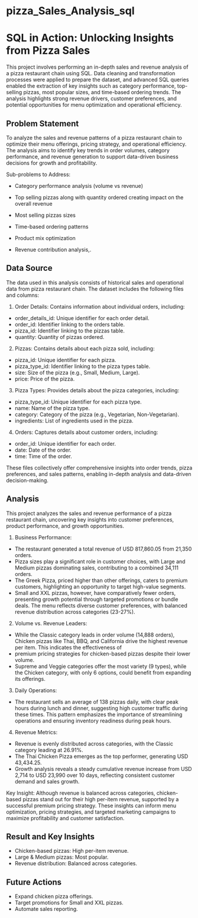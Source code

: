 # pizza_Sales_Analysis_sql
# SQL in Action: Unlocking Insights from Pizza Sales
This project involves performing an in-depth sales and revenue analysis of a pizza restaurant chain using SQL. Data cleaning and transformation processes were applied to prepare the
dataset, and advanced SQL queries enabled the extraction of key insights such as category performance, top-selling pizzas, most popular sizes, and time-based ordering trends. The analysis
highlights strong revenue drivers, customer preferences, and potential opportunities for menu optimization and operational efficiency.

## Problem Statement
To analyze the sales and revenue patterns of a pizza restaurant chain to optimize their menu offerings, pricing strategy, and operational efficiency. The analysis aims to identify key trends in order volumes, category performance, and revenue generation to support data-driven business decisions for growth and profitability.

Sub-problems to Address:

* Category performance analysis (volume vs revenue)

* Top selling pizzas along with quantity ordered creating impact on the overall revenue

* Most selling pizzas sizes

* Time-based ordering patterns

* Product mix optimization

* Revenue contribution analysis,.

## Data Source
The data used in this analysis consists of historical sales and operational data from  pizza restaurant chain. The dataset includes the following files and columns:

1. Order Details: Contains information about individual orders, including:
* order_details_id: Unique identifier for each order detail.
* order_id: Identifier linking to the orders table.
* pizza_id: Identifier linking to the pizzas table.
* quantity: Quantity of pizzas ordered.

2. Pizzas: Contains details about each pizza sold, including:

* pizza_id: Unique identifier for each pizza.
* pizza_type_id: Identifier linking to the pizza types table.
* size: Size of the pizza (e.g., Small, Medium, Large).
* price: Price of the pizza.

3. Pizza Types: Provides details about the pizza categories, including:

* pizza_type_id: Unique identifier for each pizza type.
* name: Name of the pizza type.
* category: Category of the pizza (e.g., Vegetarian, Non-Vegetarian).
* ingredients: List of ingredients used in the pizza.

4. Orders: Captures details about customer orders, including:

* order_id: Unique identifier for each order.
* date: Date of the order.
* time: Time of the order.

These files collectively offer comprehensive insights into order trends, pizza preferences, and sales patterns, enabling in-depth analysis and data-driven decision-making.

## Analysis

This project analyzes the sales and revenue performance of a pizza restaurant chain, uncovering key insights into customer preferences, product performance, and growth opportunities.

1. Business Performance:
* The restaurant generated a total revenue of USD 817,860.05 from 21,350 orders. 
* Pizza sizes play a significant role in customer choices, with Large and Medium pizzas dominating sales, contributing to a combined 34,111 orders. 
* The Greek Pizza, priced higher than other offerings, caters to premium customers, highlighting an opportunity to target high-value segments. 
* Small and XXL pizzas, however, have comparatively fewer orders, presenting growth potential through targeted promotions or bundle deals. The menu reflects diverse customer preferences,
  with balanced revenue distribution across categories (23-27%).

2. Volume vs. Revenue Leaders:
* While the Classic category leads in order volume (14,888 orders), Chicken pizzas like Thai, BBQ, and California drive the highest revenue per item. This indicates the effectiveness of
*  premium pricing strategies for chicken-based pizzas despite their lower volume. 
* Supreme and Veggie categories offer the most variety (9 types), while the Chicken category, with only 6 options, could benefit from expanding its offerings.

3. Daily Operations:
* The restaurant sells an average of 138 pizzas daily, with clear peak hours during lunch and dinner, suggesting high customer traffic during these times. This pattern emphasizes the
  importance of streamlining operations and ensuring inventory readiness during peak hours.

4. Revenue Metrics:
* Revenue is evenly distributed across categories, with the Classic category leading at 26.91%. 
* The Thai Chicken Pizza emerges as the top performer, generating USD 43,434.25. 
* Growth analysis reveals a steady cumulative revenue increase from USD 2,714 to USD 23,990 over 10 days, reflecting consistent customer demand and sales growth.

Key Insight:
Although revenue is balanced across categories, chicken-based pizzas stand out for their high per-item revenue, supported by a successful premium pricing strategy. These insights can
inform menu optimization, pricing strategies, and targeted marketing campaigns to maximize profitability and customer satisfaction.

## Result and Key Insights
* Chicken-based pizzas: High per-item revenue.
* Large & Medium pizzas: Most popular.
* Revenue distribution: Balanced across categories.
  
## Future Actions
* Expand chicken pizza offerings.
* Target promotions for Small and XXL pizzas.
* Automate sales reporting.
